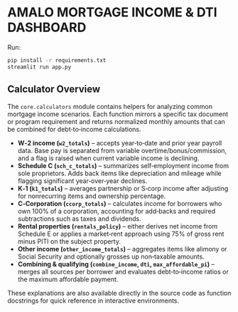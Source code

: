 # AMALO MORTGAGE INCOME & DTI DASHBOARD

Run:

```bash
pip install -r requirements.txt
streamlit run app.py
```

## Calculator Overview

The `core.calculators` module contains helpers for analyzing common mortgage
income scenarios. Each function mirrors a specific tax document or program
requirement and returns normalized monthly amounts that can be combined for
debt‑to‑income calculations.

- **W‑2 income (`w2_totals`)** – accepts year‑to‑date and prior year payroll
  data. Base pay is separated from variable overtime/bonus/commission, and a
  flag is raised when current variable income is declining.
- **Schedule C (`sch_c_totals`)** – summarizes self‑employment income from sole
  proprietors. Adds back items like depreciation and mileage while flagging
  significant year‑over‑year declines.
- **K‑1 (`k1_totals`)** – averages partnership or S‑corp income after
  adjusting for nonrecurring items and ownership percentage.
- **C‑Corporation (`ccorp_totals`)** – calculates income for borrowers who own
  100% of a corporation, accounting for add‑backs and required subtractions
  such as taxes and dividends.
- **Rental properties (`rentals_policy`)** – either derives net income from
  Schedule E or applies a market‑rent approach using 75% of gross rent minus
  PITI on the subject property.
- **Other income (`other_income_totals`)** – aggregates items like alimony or
  Social Security and optionally grosses up non‑taxable amounts.
- **Combining & qualifying (`combine_income`, `dti`, `max_affordable_pi`)** –
  merges all sources per borrower and evaluates debt‑to‑income ratios or the
  maximum affordable payment.

These explanations are also available directly in the source code as function
docstrings for quick reference in interactive environments.
